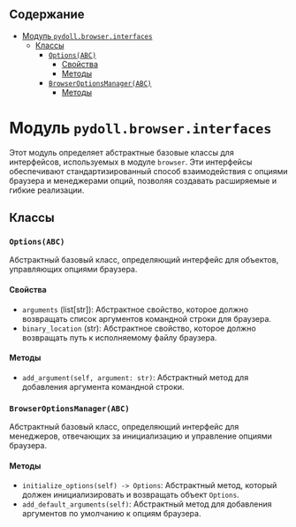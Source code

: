 ## Содержание

- [Модуль `pydoll.browser.interfaces`](#модуль-pydollbrowserinterfaces)
  - [Классы](#классы)
    - [`Options(ABC)`](#optionsabc)
      - [Свойства](#свойства)
      - [Методы](#методы)
    - [`BrowserOptionsManager(ABC)`](#browseroptionsmanagerabc)
      - [Методы](#методы-1)

# Модуль `pydoll.browser.interfaces`

Этот модуль определяет абстрактные базовые классы для интерфейсов, используемых в модуле `browser`. Эти интерфейсы обеспечивают стандартизированный способ взаимодействия с опциями браузера и менеджерами опций, позволяя создавать расширяемые и гибкие реализации.

## Классы

### `Options(ABC)`

Абстрактный базовый класс, определяющий интерфейс для объектов, управляющих опциями браузера.

#### Свойства

- `arguments` (list[str]): Абстрактное свойство, которое должно возвращать список аргументов командной строки для браузера.
- `binary_location` (str): Абстрактное свойство, которое должно возвращать путь к исполняемому файлу браузера.

#### Методы

- `add_argument(self, argument: str)`: Абстрактный метод для добавления аргумента командной строки.

### `BrowserOptionsManager(ABC)`

Абстрактный базовый класс, определяющий интерфейс для менеджеров, отвечающих за инициализацию и управление опциями браузера.

#### Методы

- `initialize_options(self) -> Options`: Абстрактный метод, который должен инициализировать и возвращать объект `Options`.
- `add_default_arguments(self)`: Абстрактный метод для добавления аргументов по умолчанию к опциям браузера.